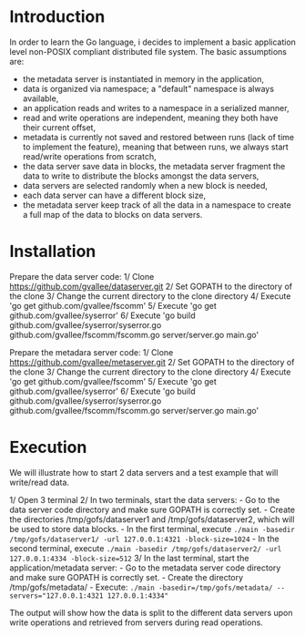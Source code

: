 # Introduction

In order to learn the Go language, i decides to implement a basic application
level non-POSIX compliant distributed file system. The basic assumptions are:
- the metadata server is instantiated in memory in the application,
- data is organized via namespace; a "default" namespace is always available,
- an application reads and writes to a namespace in a serialized  manner,
- read and write operations are independent, meaning they both have their current offset,
- metadata is currently not saved and restored between runs (lack of time to implement the feature), meaning that between runs, we always start read/write operations from scratch,
- the data server save data in blocks, the metadata server fragment the data to write to distribute the blocks amongst the data servers,
- data servers are selected randomly when a new block is needed,
- each data server can have a different block size,
- the metadata server keep track of all the data in a namespace to create a full map of the data to blocks on data servers.

# Installation

Prepare the data server code:
1/ Clone https://github.com/gvallee/dataserver.git
2/ Set GOPATH to the directory of the clone
3/ Change the current directory to the clone directory
4/ Execute 'go get github.com/gvallee/fscomm'
5/ Execute 'go get github.com/gvallee/syserror'
6/ Execute 'go build github.com/gvallee/syserror/syserror.go github.com/gvallee/fscomm/fscomm.go server/server.go main.go'

Prepare the metadara server code:
1/ Clone https://github.com/gvallee/metaserver.git
2/ Set GOPATH to the directory of the clone
3/ Change the current directory to the clone directory
4/ Execute 'go get github.com/gvallee/fscomm'
5/ Execute 'go get github.com/gvallee/syserror'
6/ Execute 'go build github.com/gvallee/syserror/syserror.go github.com/gvallee/fscomm/fscomm.go server/server.go main.go'

# Execution

We will illustrate how to start 2 data servers and a test example that will write/read data.

1/ Open 3 terminal
2/ In two terminals, start the data servers:
	- Go to the data server code directory and make sure GOPATH is correctly set.
	- Create the directories /tmp/gofs/dataserver1 and /tmp/gofs/dataserver2, which will be used to store data blocks.
	- In the first terminal, execute ```./main -basedir /tmp/gofs/dataserver1/ -url 127.0.0.1:4321 -block-size=1024```
	- In the second terminal, execute ```./main -basedir /tmp/gofs/dataserver2/ -url 127.0.0.1:4334 -block-size=512```
3/ In the last terminal, start the application/metadata server:
	- Go to the metadata server code directory and make sure GOPATH is correctly set.
	- Create the directory /tmp/gofs/metadata/
	- Execute: ```./main -basedir=/tmp/gofs/metadata/ --servers="127.0.0.1:4321 127.0.0.1:4334"```

The output will show how the data is split to the different data servers upon write operations and retrieved from servers during read operations.

